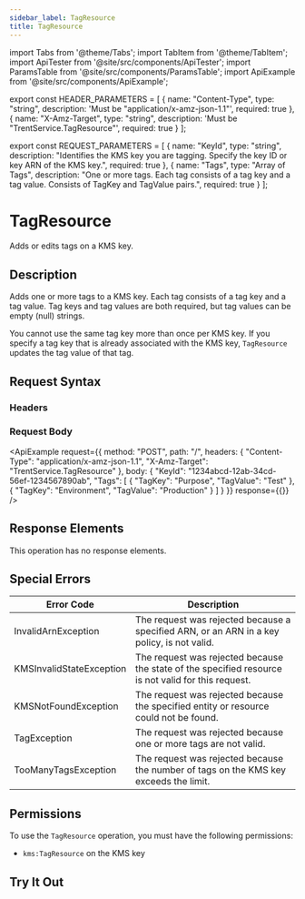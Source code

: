 ```yaml
---
sidebar_label: TagResource
title: TagResource
---
```


import Tabs from '@theme/Tabs';
import TabItem from '@theme/TabItem';
import ApiTester from '@site/src/components/ApiTester';
import ParamsTable from '@site/src/components/ParamsTable';
import ApiExample from '@site/src/components/ApiExample';

export const HEADER_PARAMETERS = [
  {
    name: "Content-Type",
    type: "string",
    description: 'Must be "application/x-amz-json-1.1"',
    required: true
  },
  {
    name: "X-Amz-Target",
    type: "string",
    description: 'Must be "TrentService.TagResource"',
    required: true
  }
];

export const REQUEST_PARAMETERS = [
  {
    name: "KeyId",
    type: "string",
    description: "Identifies the KMS key you are tagging. Specify the key ID or key ARN of the KMS key.",
    required: true
  },
  {
    name: "Tags",
    type: "Array of Tags",
    description: "One or more tags. Each tag consists of a tag key and a tag value. Consists of TagKey and TagValue pairs.",
    required: true
  }
];

# TagResource

Adds or edits tags on a KMS key.

## Description

Adds one or more tags to a KMS key. Each tag consists of a tag key and a tag value. Tag keys and tag values are both required, but tag values can be empty (null) strings.

You cannot use the same tag key more than once per KMS key. If you specify a tag key that is already associated with the KMS key, `TagResource` updates the tag value of that tag.

## Request Syntax

### Headers

<ParamsTable parameters={HEADER_PARAMETERS} />

### Request Body

<ParamsTable parameters={REQUEST_PARAMETERS} />

<ApiExample
  request={{
    method: "POST",
    path: "/",
    headers: {
      "Content-Type": "application/x-amz-json-1.1",
      "X-Amz-Target": "TrentService.TagResource"
    },
    body: {
    "KeyId": "1234abcd-12ab-34cd-56ef-1234567890ab",
    "Tags": [
      {
        "TagKey": "Purpose",
        "TagValue": "Test"
      },
      {
        "TagKey": "Environment",
        "TagValue": "Production"
      }
    ]
}
  }}
  response={{}}
/>

## Response Elements

This operation has no response elements.

## Special Errors

| Error Code | Description |
|------------|-------------|
| InvalidArnException | The request was rejected because a specified ARN, or an ARN in a key policy, is not valid. |
| KMSInvalidStateException | The request was rejected because the state of the specified resource is not valid for this request. |
| KMSNotFoundException | The request was rejected because the specified entity or resource could not be found. |
| TagException | The request was rejected because one or more tags are not valid. |
| TooManyTagsException | The request was rejected because the number of tags on the KMS key exceeds the limit. |

## Permissions

To use the `TagResource` operation, you must have the following permissions:
- `kms:TagResource` on the KMS key

## Try It Out

<ApiTester
  operation="TagResource"
  description="Add or edit tags on a KMS key."
  parameters={REQUEST_PARAMETERS}
  exampleResponse={{}}
/> 